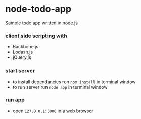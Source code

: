 # node-todo-app
Sample todo app written in node.js

### client side scripting with

* Backbone.js
* Lodash.js
* jQuery.js

### start server
* to install dependancies run `npm install` in terminal window
* to run server run `node app` in terminal window

### run app
* open `127.0.0.1:3000` in a web browser

